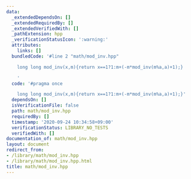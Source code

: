 ```yaml
---
data:
  _extendedDependsOn: []
  _extendedRequiredBy: []
  _extendedVerifiedWith: []
  _pathExtension: hpp
  _verificationStatusIcon: ':warning:'
  attributes:
    links: []
  bundledCode: '#line 2 "math/mod_inv.hpp"

    long long mod_inv(x,m){return x==1?1:m+(-m*mod_inv(m%a,a)+1);}

    '
  code: '#pragma once

    long long mod_inv(x,m){return x==1?1:m+(-m*mod_inv(m%a,a)+1);}'
  dependsOn: []
  isVerificationFile: false
  path: math/mod_inv.hpp
  requiredBy: []
  timestamp: '2020-09-24 10:34:58+09:00'
  verificationStatus: LIBRARY_NO_TESTS
  verifiedWith: []
documentation_of: math/mod_inv.hpp
layout: document
redirect_from:
- /library/math/mod_inv.hpp
- /library/math/mod_inv.hpp.html
title: math/mod_inv.hpp
---
```

